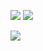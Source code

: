 ![](https://images-ext-1.discordapp.net/external/9e_AaWNQ4veQwJN1ZmVagvZN5htjyYaKGbkzXRn2oEc/https/files.catbox.moe/qmb37w.png?width=1676&height=112)
![](https://files.catbox.moe/wvpi83.png)

![](https://images-ext-1.discordapp.net/external/9e_AaWNQ4veQwJN1ZmVagvZN5htjyYaKGbkzXRn2oEc/https/files.catbox.moe/qmb37w.png?width=1676&height=112)
